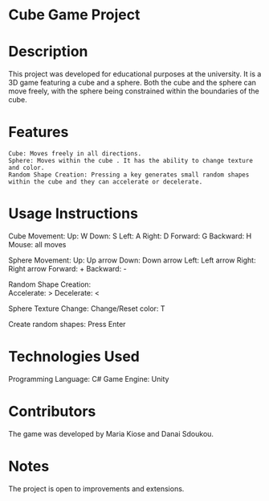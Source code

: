 # Cube Game Project

# Description

This project was developed for educational purposes at the university. It is a 3D game featuring a cube and a sphere. Both the cube and the sphere can move freely, with the sphere being constrained within the boundaries of the cube.

# Features
    Cube: Moves freely in all directions.
    Sphere: Moves within the cube . It has the ability to change texture and color.
    Random Shape Creation: Pressing a key generates small random shapes within the cube and they can accelerate or decelerate.

# Usage Instructions

   Cube Movement:
      Up: W
      Down: S
      Left: A
      Right: D
      Forward: G
      Backward: H
      Mouse: all moves
      
  Sphere Movement:
      Up: Up arrow
      Down: Down arrow
      Left: Left arrow
      Right: Right arrow
      Forward: +
      Backward: -
      
  Random Shape Creation:   
      Accelerate: >
      Decelerate: <
      
  Sphere Texture Change:
      Change/Reset color: T
  
  Create random shapes: Press Enter

# Technologies Used
Programming Language: C#
Game Engine: Unity

# Contributors
The game was developed by Maria Kiose and Danai Sdoukou.

# Notes
The project is open to improvements and extensions.
